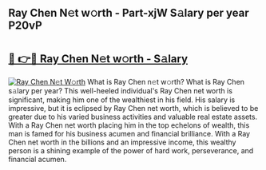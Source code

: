 ## Ray Chen N𝚎t w𝚘rth - Part-xjW S𝚊lary per year P20vP

# <h2><a href="http://gc10a6q.nevu.top/?p=Ray+Chen">🔗 👉🔴 Ray Chen N𝚎t w𝚘rth - S𝚊lary</a></h2>

[![Ray Chen N𝚎t W𝚘rth](https://i.imgur.com/Oavwk0R.jpeg)](http://gc10a6q.nevu.top/?p=Ray+Chen)
What is Ray Chen n𝚎t w𝚘rth? What is Ray Chen s𝚊lary per year?
This well-heeled individual's Ray Chen net worth is significant, making him one of the wealthiest in his field. His salary is impressive, but it is eclipsed by Ray Chen net worth, which is believed to be greater due to his varied business activities and valuable real estate assets. With a Ray Chen net worth placing him in the top echelons of wealth, this man is famed for his business acumen and financial brilliance. With a Ray Chen net worth in the billions and an impressive income, this wealthy person is a shining example of the power of hard work, perseverance, and financial acumen.

